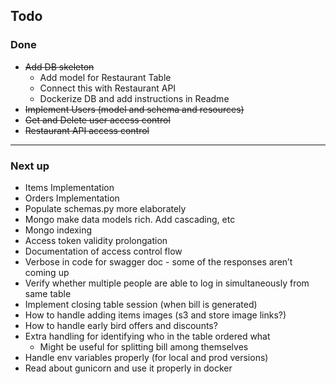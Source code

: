 ## Todo

### Done
- ~~Add DB skeleton~~
    - Add model for Restaurant Table
    - Connect this with Restaurant API
    - Dockerize DB and add instructions in Readme
- ~~Implement Users (model and schema and resources)~~
- ~~Get and Delete user access control~~
- ~~Restaurant API access control~~

---
### Next up
- Items Implementation
- Orders Implementation
- Populate schemas.py more elaborately
- Mongo make data models rich. Add cascading, etc
- Mongo indexing
- Access token validity prolongation 
- Documentation of access control flow 
- Verbose in code for swagger doc - some of the responses aren’t coming up
- Verify whether multiple people are able to log in simultaneously from same table
- Implement closing table session (when bill is generated)
- How to handle adding items images (s3 and store image links?)
- How to handle early bird offers and discounts? 
- Extra handling for identifying who in the table ordered what
  - Might be useful for splitting bill among themselves
- Handle env variables properly (for local and prod versions)
- Read about gunicorn and use it properly in docker
